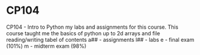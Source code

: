 # CP104
CP104 - Intro to Python
my labs and assignments for this course. This course taught me the basics of python up to 2d arrays and file reading/writing
tabel of contents
a## - assignments
l## - labs
e - final exam (101%)
m - midterm exam (98%)
